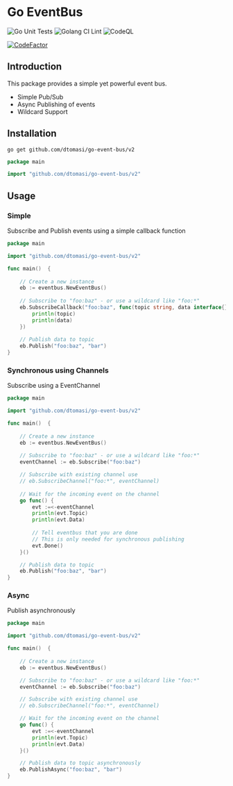 # Go EventBus

![Go Unit Tests](https://github.com/dtomasi/go-event-bus/actions/workflows/go.yml/badge.svg)
![Golang CI Lint](https://github.com/dtomasi/go-event-bus/actions/workflows/golangci-lint.yml/badge.svg)
![CodeQL](https://github.com/dtomasi/go-event-bus/actions/workflows/codeql-analysis.yml/badge.svg)

[![CodeFactor](https://www.codefactor.io/repository/github/dtomasi/go-event-bus/badge)](https://www.codefactor.io/repository/github/dtomasi/go-event-bus)

## Introduction

This package provides a simple yet powerful event bus.

- Simple Pub/Sub
- Async Publishing of events
- Wildcard Support


## Installation

    go get github.com/dtomasi/go-event-bus/v2
    
```go
package main

import "github.com/dtomasi/go-event-bus/v2"
```

## Usage

### Simple
Subscribe and Publish events using a simple callback function

```go
package main

import "github.com/dtomasi/go-event-bus/v2"

func main()  {
     
    // Create a new instance
    eb := eventbus.NewEventBus()
    
    // Subscribe to "foo:baz" - or use a wildcard like "foo:*"
    eb.SubscribeCallback("foo:baz", func(topic string, data interface{}) {
        println(topic)
        println(data)
    })
    
    // Publish data to topic
    eb.Publish("foo:baz", "bar")
}
```

### Synchronous using Channels
Subscribe using a EventChannel

```go
package main

import "github.com/dtomasi/go-event-bus/v2"

func main()  {
     
    // Create a new instance
    eb := eventbus.NewEventBus()
    
    // Subscribe to "foo:baz" - or use a wildcard like "foo:*"
	eventChannel := eb.Subscribe("foo:baz")

	// Subscribe with existing channel use
	// eb.SubscribeChannel("foo:*", eventChannel)
	
    // Wait for the incoming event on the channel
    go func() {
        evt :=<-eventChannel
        println(evt.Topic)
        println(evt.Data)
        
        // Tell eventbus that you are done
        // This is only needed for synchronous publishing
        evt.Done()
    }()

    // Publish data to topic
    eb.Publish("foo:baz", "bar")
}
```

### Async
Publish asynchronously

```go
package main

import "github.com/dtomasi/go-event-bus/v2"

func main()  {
     
    // Create a new instance
    eb := eventbus.NewEventBus()

	// Subscribe to "foo:baz" - or use a wildcard like "foo:*"
	eventChannel := eb.Subscribe("foo:baz")

	// Subscribe with existing channel use
	// eb.SubscribeChannel("foo:*", eventChannel)

    // Wait for the incoming event on the channel
    go func() {
        evt :=<-eventChannel
        println(evt.Topic)
        println(evt.Data)
    }()

    // Publish data to topic asynchronously
    eb.PublishAsync("foo:baz", "bar")
}
```